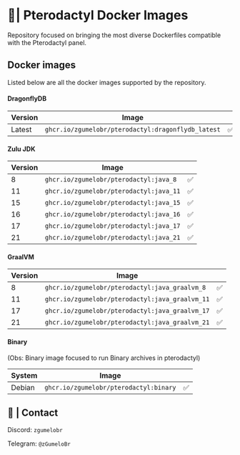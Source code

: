 # 🪿| Pterodactyl Docker Images

Repository focused on bringing the most diverse Dockerfiles compatible with the Pterodactyl panel.

## Docker images

Listed below are all the docker images supported by the repository.

#### DragonflyDB

| Version | Image ||
| ------ | ------ | ------ |
| Latest | ```ghcr.io/zgumelobr/pterodactyl:dragonflydb_latest``` | ✅ |

#### Zulu JDK

| Version | Image || 
| ------ | ------ | ------ |
| 8 | ```ghcr.io/zgumelobr/pterodactyl:java_8``` | ✅ |
| 11 | ```ghcr.io/zgumelobr/pterodactyl:java_11``` | ✅ |
| 15 | ```ghcr.io/zgumelobr/pterodactyl:java_15``` | ✅ |
| 16 | ```ghcr.io/zgumelobr/pterodactyl:java_16``` | ✅ |
| 17 | ```ghcr.io/zgumelobr/pterodactyl:java_17``` | ✅ |
| 21 | ```ghcr.io/zgumelobr/pterodactyl:java_21``` | ✅ |

#### GraalVM

| Version | Image ||
| ------ | ------ | ------ |
| 8 | ```ghcr.io/zgumelobr/pterodactyl:java_graalvm_8``` | ✅ |
| 11 | ```ghcr.io/zgumelobr/pterodactyl:java_graalvm_11``` | ✅ |
| 17 | ```ghcr.io/zgumelobr/pterodactyl:java_graalvm_17``` | ✅ |
| 21 | ```ghcr.io/zgumelobr/pterodactyl:java_graalvm_21``` | ✅ |

#### Binary

(Obs: Binary image focused to run Binary archives in pterodactyl) 

| System | Image ||
| ------ | ------ | ------ |
| Debian | ```ghcr.io/zgumelobr/pterodactyl:binary``` | ✅ |

## 📁 | Contact

Discord: ```zgumelobr```

Telegram: ```@zGumeloBr```